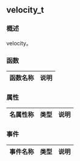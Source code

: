 ## velocity\_t
### 概述
 velocity。
### 函数
<p id="velocity_t_methods">

| 函数名称 | 说明 | 
| -------- | ------------ | 
### 属性
<p id="velocity_t_properties">

| 名属性称 | 类型 | 说明 | 
| -------- | ----- | ------------ | 
### 事件
<p id="velocity_t_events">

| 事件名称 | 类型  | 说明 | 
| -------- | ----- | ------- | 
